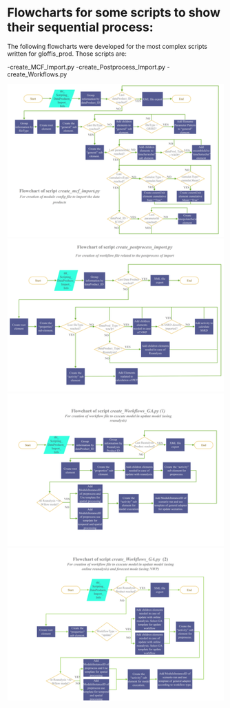 # Flowcharts for some scripts to show their sequential process:

The following flowcharts were developed for the most complex scripts written for gloffis_prod. Those scripts are: 

-create_MCF_Import.py
-create_Postprocess_Import.py
-create_Workflows.py

![run_cell](https://github.com/a-onate/gloffis_prod/blob/main/doc/images/Diagrams_scripts_fig1.png)
![run_cell](https://github.com/a-onate/gloffis_prod/blob/main/doc/images/Diagrams_scripts_fig2.png)
![run_cell](https://github.com/a-onate/gloffis_prod/blob/main/doc/images/Diagrams_scripts_fig3.png)
![run_cell](https://github.com/a-onate/gloffis_prod/blob/main/doc/images/Diagrams_scripts_fig4.png)

